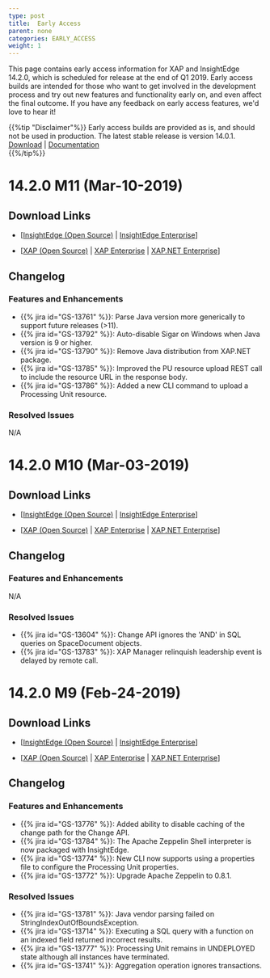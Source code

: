 ```yaml
---
type: post
title:  Early Access
parent: none
categories: EARLY_ACCESS
weight: 1
---
```


This page contains early access information for XAP and InsightEdge 14.2.0, which is scheduled for release at the end of Q1 2019. Early access builds are intended for those who want to get involved in the development process and try out new features and functionality early on, and even affect the final outcome. If you have any feedback on early access features, we'd love to hear it!

{{%tip "Disclaimer"%}} Early access builds are provided as is, and should not be used in production. The latest stable release is version 14.0.1.<br>[Download](https://www.gigaspaces.com/download-center) | [Documentation](/xap/14.0/)</br>{{%/tip%}}

# 14.2.0 M11 (Mar-10-2019)

## Download Links

* \[[InsightEdge (Open Source)](https://gigaspaces-releases-eu.s3.amazonaws.com/insightedge/14.2.0/gigaspaces-insightedge-14.2.0-m11-b20411.zip) | [InsightEdge Enterprise](https://gigaspaces-releases-eu.s3.amazonaws.com/insightedge/14.2.0/gigaspaces-insightedge-enterprise-14.2.0-m11-b20411.zip)\] 

* \[[XAP (Open Source)](https://gigaspaces-releases-eu.s3.amazonaws.com/xap/14.2.0/gigaspaces-xap-14.2.0-m11-b20411.zip) | [XAP Enterprise](https://gigaspaces-releases-eu.s3.amazonaws.com/xap/14.2.0/gigaspaces-xap-enterprise-14.2.0-m11-b20411.zip) | [XAP.NET Enterprise](https://gigaspaces-releases-eu.s3.amazonaws.com/xap/14.2.0/gigaspaces-xap.net-14.2.0-m11-b20411.msi)\]

## Changelog

### Features and Enhancements

- {{% jira id="GS-13761" %}}: Parse Java version more generically to support future releases (>11).
- {{% jira id="GS-13792" %}}: Auto-disable Sigar on Windows when Java version is 9 or higher.
- {{% jira id="GS-13790" %}}: Remove Java distribution from XAP.NET package.
- {{% jira id="GS-13785" %}}: Improved the PU resource upload REST call to include the resource URL in the response body.
- {{% jira id="GS-13786" %}}: Added a new CLI command to upload a Processing Unit resource.

### Resolved Issues

N/A

# 14.2.0 M10 (Mar-03-2019)

## Download Links

* \[[InsightEdge (Open Source)](https://gigaspaces-releases-eu.s3.amazonaws.com/insightedge/14.2.0/gigaspaces-insightedge-14.2.0-m10-b20410.zip) | [InsightEdge Enterprise](https://gigaspaces-releases-eu.s3.amazonaws.com/insightedge/14.2.0/gigaspaces-insightedge-enterprise-14.2.0-m10-b20410.zip)\] 

* \[[XAP (Open Source)](https://gigaspaces-releases-eu.s3.amazonaws.com/xap/14.2.0/gigaspaces-xap-14.2.0-m10-b20410.zip) | [XAP Enterprise](https://gigaspaces-releases-eu.s3.amazonaws.com/xap/14.2.0/gigaspaces-xap-enterprise-14.2.0-m10-b20410.zip) | [XAP.NET Enterprise](https://gigaspaces-releases-eu.s3.amazonaws.com/xap/14.2.0/gigaspaces-xap.net-14.2.0-m10-b20410.msi)\]

## Changelog

### Features and Enhancements

N/A

### Resolved Issues

- {{% jira id="GS-13604" %}}: Change API ignores the 'AND' in SQL queries on SpaceDocument objects.
- {{% jira id="GS-13783" %}}: XAP Manager relinquish leadership event is delayed by remote call.

# 14.2.0 M9 (Feb-24-2019)

## Download Links

* \[[InsightEdge (Open Source)](https://gigaspaces-releases-eu.s3.amazonaws.com/insightedge/14.2.0/gigaspaces-insightedge-14.2.0-m9-b20409.zip) | [InsightEdge Enterprise](https://gigaspaces-releases-eu.s3.amazonaws.com/insightedge/14.2.0/gigaspaces-insightedge-enterprise-14.2.0-m9-b20409.zip)\] 

* \[[XAP (Open Source)](https://gigaspaces-releases-eu.s3.amazonaws.com/xap/14.2.0/gigaspaces-xap-14.2.0-m9-b20409.zip) | [XAP Enterprise](https://gigaspaces-releases-eu.s3.amazonaws.com/xap/14.2.0/gigaspaces-xap-enterprise-14.2.0-m9-b20409.zip) | [XAP.NET Enterprise](https://gigaspaces-releases-eu.s3.amazonaws.com/xap/14.2.0/gigaspaces-xap.net-14.2.0-m9-b20409.msi)\]

## Changelog

### Features and Enhancements

- {{% jira id="GS-13776" %}}: Added ability to disable caching of the change path for the Change API.
- {{% jira id="GS-13784" %}}: The Apache Zeppelin Shell interpreter is now packaged with InsightEdge.
- {{% jira id="GS-13774" %}}: New CLI now supports using a properties file to configure the Processing Unit properties.
- {{% jira id="GS-13772" %}}: Upgrade Apache Zeppelin to 0.8.1.

### Resolved Issues

- {{% jira id="GS-13781" %}}: Java vendor parsing failed on StringIndexOutOfBoundsException.
- {{% jira id="GS-13714" %}}: Executing a SQL query with a function on an indexed field returned incorrect results.
- {{% jira id="GS-13777" %}}: Processing Unit remains in UNDEPLOYED state although all instances have terminated.
- {{% jira id="GS-13741" %}}: Aggregation operation ignores transactions.
